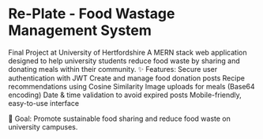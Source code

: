 # Re-Plate - Food Wastage Management System
Final Project at University  of Hertfordshire 
A MERN stack web application designed to help university students reduce food waste by sharing and donating meals within their community.
✨ Features:
    Secure user authentication with JWT
    Create and manage food donation posts
    Recipe recommendations using Cosine Similarity
    Image uploads for meals (Base64 encoding)
    Date & time validation to avoid expired posts
    Mobile-friendly, easy-to-use interface
    
🚀 Goal: Promote sustainable food sharing and reduce food waste on university campuses.
